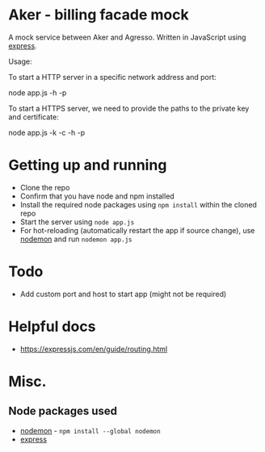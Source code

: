 # Aker - billing facade mock
A mock service between Aker and Agresso. Written in JavaScript using [express](https://expressjs.com/).

Usage:

To start a HTTP server in a specific network address and port:

node app.js -h <host> -p <port>

To start a HTTPS server, we need to provide the paths to the private key and certificate:

node app.js -k <keyfile> -c <certificate> -h <host> -p <port>

# Getting up and running
* Clone the repo
* Confirm that you have node and npm installed
* Install the required node packages using `npm install` within the cloned repo
* Start the server using `node app.js`
* For hot-reloading (automatically restart the app if source change), use
[nodemon](https://github.com/remy/nodemon/) and run `nodemon app.js`

# Todo
* Add custom port and host to start app (might not be required)

# Helpful docs
* https://expressjs.com/en/guide/routing.html

# Misc.
## Node packages used
* [nodemon](https://github.com/remy/nodemon/) - `npm install --global nodemon`
* [express](https://expressjs.com/)
